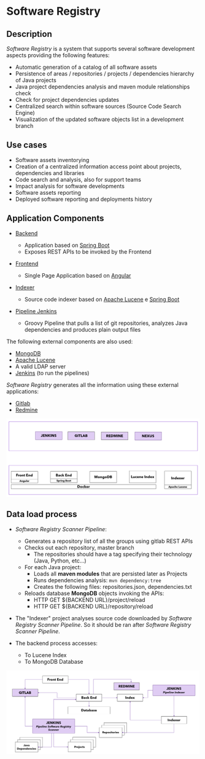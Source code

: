 # Software Registry

## Description

*Software Registry* is a system that supports several software development aspects providing the following features:

- Automatic generation of a catalog of all software assets
- Persistence of areas / repositories / projects / dependencies hierarchy of Java projects
- Java project dependencies analysis and maven module relationships check
- Check for project dependencies updates
- Centralized search within software sources (Source Code Search Engine)
- Visualization of the updated software objects list in a development branch

## Use cases

- Software assets inventorying
- Creation of a centralized information access point about projects, dependencies and libraries
- Code search and analysis, also for support teams
- Impact analysis for software developments
- Software assets reporting
- Deployed software reporting and deployments history

## Application Components

- [Backend](./backend/README.md)
  - Application based on [Spring Boot](spring.io/projects/spring-boot)
  - Exposes REST APIs to be invoked by the Frontend

- [Frontend](./frontend/README.md)
  - Single Page Application based on [Angular](https://angular.io/)
  
- [Indexer](./indexer/README.md)
  - Source code indexer based on [Apache Lucene](https://lucene.apache.org/) e [Spring Boot](spring.io/projects/spring-boot)

- [Pipeline Jenkins](./iac/README.md)
  - Groovy Pipeline that pulls a list of git repositories, analyzes Java dependencies and produces plain output files
  
The following external components are also used:

- [MongoDB](https://www.mongodb.com/)
- [Apache Lucene](https://lucene.apache.org/)
- A valid LDAP server
- [Jenkins](https://www.jenkins.io/) (to run the pipelines)

*Software Registry* generates all the information using these external applications:

- [Gitlab](https://about.gitlab.com/)
- [Redmine](https://www.redmine.org/)

![Architecture Components](./assets/basic_architecture.png)

## Data load process

- *Software Registry Scanner Pipeline*:
  - Generates a repository list of all the groups using gitlab REST APIs
  - Checks out each repository, master branch
    - The repositories should have a tag specifying their technology (Java, Python, etc...)
  - For each Java project:
    - Loads all **maven modules** that are persisted later as Projects
    - Runs dependencies analysis: `mvn dependency:tree`
    - Creates the following files: repositories.json, dependencies.txt
  - Reloads database **MongoDB** objects invoking the APIs:
    - HTTP GET ${BACKEND URL}/project/reload
    - HTTP GET ${BACKEND URL}/repository/reload

- The "Indexer" project analyses source code downloaded by *Software Registry Scanner Pipeline*. So it should be ran after *Software Registry Scanner Pipeline*.

- The backend process accesses:
  - To Lucene Index
  - To MongoDB Database

![Process Components](./assets/components.png)